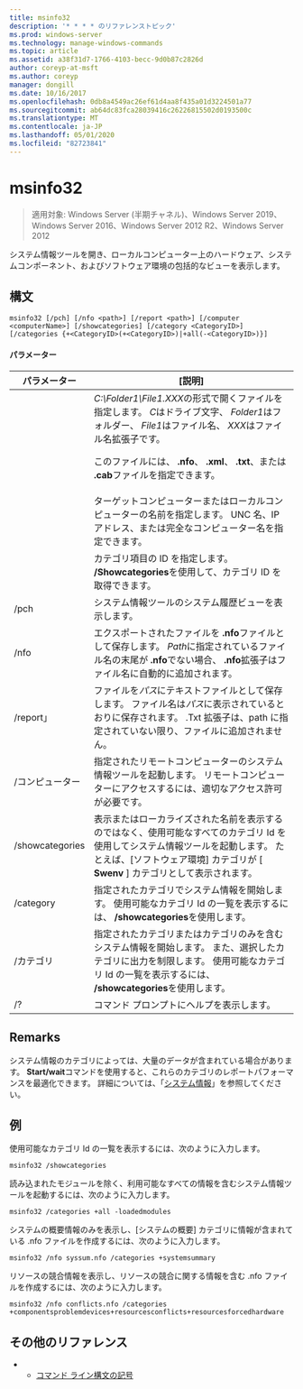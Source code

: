 ```yaml
---
title: msinfo32
description: '* * * * のリファレンストピック'
ms.prod: windows-server
ms.technology: manage-windows-commands
ms.topic: article
ms.assetid: a38f31d7-1766-4103-becc-9d0b87c2826d
author: coreyp-at-msft
ms.author: coreyp
manager: dongill
ms.date: 10/16/2017
ms.openlocfilehash: 0db8a4549ac26ef61d4aa8f435a01d3224501a77
ms.sourcegitcommit: ab64dc83fca28039416c26226815502d0193500c
ms.translationtype: MT
ms.contentlocale: ja-JP
ms.lasthandoff: 05/01/2020
ms.locfileid: "82723841"
---
```

# <a name="msinfo32"></a>msinfo32

> 適用対象: Windows Server (半期チャネル)、Windows Server 2019、Windows Server 2016、Windows Server 2012 R2、Windows Server 2012

システム情報ツールを開き、ローカルコンピューター上のハードウェア、システムコンポーネント、およびソフトウェア環境の包括的なビューを表示します。 
## <a name="syntax"></a>構文
```
msinfo32 [/pch] [/nfo <path>] [/report <path>] [/computer <computerName>] [/showcategories] [/category <CategoryID>] [/categories {+<CategoryID>(+<CategoryID>)|+all(-<CategoryID>)}]
```
#### <a name="parameters"></a>パラメーター

|    パラメーター    |                                                                                                                                 [説明]                                                                                                                                  |
|-----------------|------------------------------------------------------------------------------------------------------------------------------------------------------------------------------------------------------------------------------------------------------------------------------|
|     <path>      | *C:\Folder1\File1.XXX*の形式で開くファイルを指定します。 *C*はドライブ文字、 *Folder1*はフォルダー、 *File1*はファイル名、 *XXX*はファイル名拡張子です。<p>このファイルには、 **.nfo**、 **.xml**、 **.txt**、または **.cab**ファイルを指定できます。 |
| <computerName>  |                                                                             ターゲットコンピューターまたはローカルコンピューターの名前を指定します。 UNC 名、IP アドレス、または完全なコンピューター名を指定できます。                                                                              |
|  <CategoryID>   |                                                                                     カテゴリ項目の ID を指定します。 **/Showcategories**を使用して、カテゴリ ID を取得できます。                                                                                      |
|      /pch       |                                                                                                       システム情報ツールのシステム履歴ビューを表示します。                                                                                                       |
|      /nfo       |                                     エクスポートされたファイルを **.nfo**ファイルとして保存します。 *Path*に指定されているファイル名の末尾が **.nfo**でない場合、 **.nfo**拡張子はファイル名に自動的に追加されます。                                      |
|     /report」     |                                               ファイルを*パス*にテキストファイルとして保存します。 ファイル名は*パス*に表示されているとおりに保存されます。 .Txt 拡張子は、path に指定されていない限り、ファイルに追加されません。                                                |
|    /コンピューター    |                                                                指定されたリモートコンピューターのシステム情報ツールを起動します。 リモートコンピューターにアクセスするには、適切なアクセス許可が必要です。                                                                |
| /showcategories |                         表示またはローカライズされた名前を表示するのではなく、使用可能なすべてのカテゴリ Id を使用してシステム情報ツールを起動します。 たとえば、[ソフトウェア環境] カテゴリが [ **Swenv** ] カテゴリとして表示されます。                         |
|    /category    |                                                                     指定されたカテゴリでシステム情報を開始します。 使用可能なカテゴリ Id の一覧を表示するには、 **/showcategories**を使用します。                                                                     |
|   /カテゴリ   |                          指定されたカテゴリまたはカテゴリのみを含むシステム情報を開始します。 また、選択したカテゴリに出力を制限します。 使用可能なカテゴリ Id の一覧を表示するには、 **/showcategories**を使用します。                          |
|       /?        |                                                                                                                     コマンド プロンプトにヘルプを表示します。                                                                                                                     |

## <a name="remarks"></a>Remarks
システム情報のカテゴリによっては、大量のデータが含まれている場合があります。 **Start/wait**コマンドを使用すると、これらのカテゴリのレポートパフォーマンスを最適化できます。 詳細については、「[システム情報](https://technet.microsoft.com/library/cc783305(v=ws.10).aspx)」を参照してください。
## <a name="examples"></a>例
使用可能なカテゴリ Id の一覧を表示するには、次のように入力します。
```
msinfo32 /showcategories
```
読み込まれたモジュールを除く、利用可能なすべての情報を含むシステム情報ツールを起動するには、次のように入力します。
```
msinfo32 /categories +all -loadedmodules
```
システムの概要情報のみを表示し、[システムの概要] カテゴリに情報が含まれている .nfo ファイルを作成するには、次のように入力します。
```
msinfo32 /nfo syssum.nfo /categories +systemsummary
```
リソースの競合情報を表示し、リソースの競合に関する情報を含む .nfo ファイルを作成するには、次のように入力します。
```
msinfo32 /nfo conflicts.nfo /categories    +componentsproblemdevices+resourcesconflicts+resourcesforcedhardware
```
## <a name="additional-references"></a>その他のリファレンス
-   - [コマンド ライン構文の記号](command-line-syntax-key.md)

